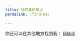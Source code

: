 ```yaml
---
title: 我的其他窝点
permalink: /find-me/

---
```


你还可以在其他地方找到我：
[Bilibili](https://space.bilibili.com/5885814)


